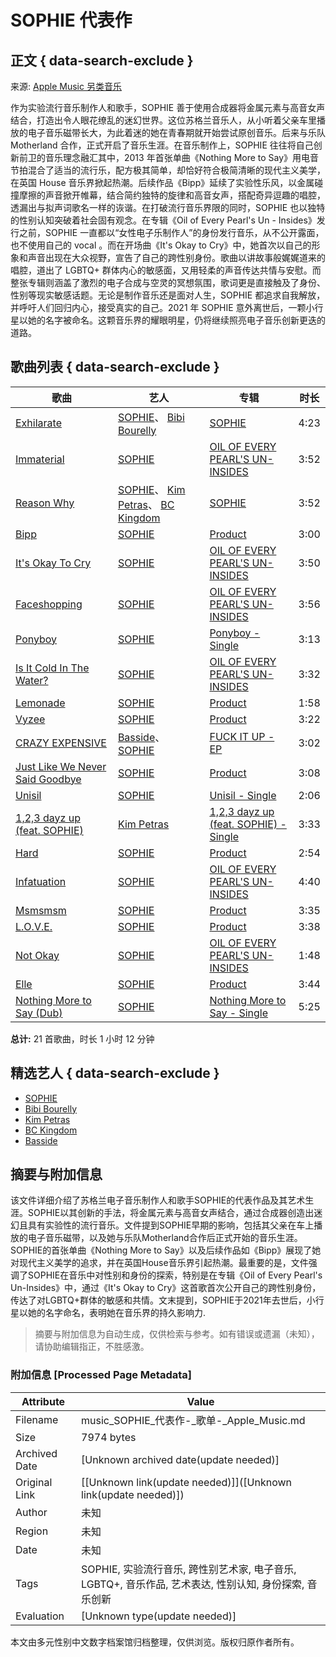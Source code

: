 # SOPHIE 代表作

## 正文 { data-search-exclude }


来源: [Apple Music 另类音乐](https://music.apple.com/cn/curator/apple-music-%E5%8F%A6%E7%B1%BB%E9%9F%B3%E4%B9%90/1019397973)

作为实验流行音乐制作人和歌手，SOPHIE 善于使用合成器将金属元素与高音女声结合，打造出令人眼花缭乱的迷幻世界。这位苏格兰音乐人，从小听着父亲车里播放的电子音乐磁带长大，为此着迷的她在青春期就开始尝试原创音乐。后来与乐队 Motherland 合作，正式开启了音乐生涯。在音乐制作上，SOPHIE 往往将自己创新前卫的音乐理念融汇其中，2013 年首张单曲《Nothing More to Say》用电音节拍混合了适当的流行乐，配方极其简单，却恰好符合极简清晰的现代主义美学，在英国 House 音乐界掀起热潮。后续作品《Bipp》延续了实验性乐风，以金属碰撞摩擦的声音掀开帷幕，结合简约独特的旋律和高音女声，搭配奇异逗趣的唱腔，透漏出与拟声词歌名一样的诙谐。在打破流行音乐界限的同时，SOPHIE 也以独特的性别认知突破着社会固有观念。在专辑《Oil of Every Pearl's Un - Insides》发行之前，SOPHIE 一直都以“女性电子乐制作人”的身份发行音乐，从不公开露面，也不使用自己的 vocal 。而在开场曲《It's Okay to Cry》中，她首次以自己的形象和声音出现在大众视野，宣告了自己的跨性别身份。歌曲以讲故事般娓娓道来的唱腔，道出了 LGBTQ+ 群体内心的敏感面，又用轻柔的声音传达共情与安慰。而整张专辑则涵盖了激烈的电子合成与空灵的冥想氛围，歌词更是直接触及了身份、性别等现实敏感话题。无论是制作音乐还是面对人生，SOPHIE 都追求自我解放，并呼吁人们回归内心，接受真实的自己。2021 年 SOPHIE 意外离世后，一颗小行星以她的名字被命名。这颗音乐界的耀眼明星，仍将继续照亮电子音乐创新更迭的道路。

## 歌曲列表 { data-search-exclude }

| 歌曲                             | 艺人                                                | 专辑                                                      | 时长  |
|----------------------------------|-----------------------------------------------------|-----------------------------------------------------------|-------|
| [Exhilarate](https://music.apple.com/cn/song/exhilarate/1766808700) | [SOPHIE](https://music.apple.com/cn/artist/sophie/904687727)、 [Bibi Bourelly](https://music.apple.com/cn/artist/bibi-bourelly/982515365) | [SOPHIE](https://music.apple.com/cn/album/exhilarate/1766808387) | 4:23  |
| [Immaterial](https://music.apple.com/cn/song/immaterial/1709023790) | [SOPHIE](https://music.apple.com/cn/artist/sophie/904687727) | [OIL OF EVERY PEARL'S UN-INSIDES](https://music.apple.com/cn/album/immaterial/1709023350) | 3:52  |
| [Reason Why](https://music.apple.com/cn/song/reason-why/1766808600) | [SOPHIE](https://music.apple.com/cn/artist/sophie/904687727)、 [Kim Petras](https://music.apple.com/cn/artist/kim-petras/291697579)、 [BC Kingdom](https://music.apple.com/cn/artist/bc-kingdom/731826779) | [SOPHIE](https://music.apple.com/cn/album/reason-why/1766808387) | 3:52  |
| [Bipp](https://music.apple.com/cn/song/bipp/1528287369) | [SOPHIE](https://music.apple.com/cn/artist/sophie/904687727) | [Product](https://music.apple.com/cn/album/bipp/1528287368) | 3:00  |
| [It's Okay To Cry](https://music.apple.com/cn/song/its-okay-to-cry/1709023353) | [SOPHIE](https://music.apple.com/cn/artist/sophie/904687727) | [OIL OF EVERY PEARL'S UN-INSIDES](https://music.apple.com/cn/album/its-okay-to-cry/1709023350) | 3:50  |
| [Faceshopping](https://music.apple.com/cn/song/faceshopping/1709023357) | [SOPHIE](https://music.apple.com/cn/artist/sophie/904687727) | [OIL OF EVERY PEARL'S UN-INSIDES](https://music.apple.com/cn/album/faceshopping/1709023350) | 3:56  |
| [Ponyboy](https://music.apple.com/cn/song/ponyboy/1317328900) | [SOPHIE](https://music.apple.com/cn/artist/sophie/904687727) | [Ponyboy - Single](https://music.apple.com/cn/album/ponyboy/1317328899) | 3:13  |
| [Is It Cold In The Water?](https://music.apple.com/cn/song/is-it-cold-in-the-water/1709023358) | [SOPHIE](https://music.apple.com/cn/artist/sophie/904687727) | [OIL OF EVERY PEARL'S UN-INSIDES](https://music.apple.com/cn/album/is-it-cold-in-the-water/1709023350) | 3:32  |
| [Lemonade](https://music.apple.com/cn/song/lemonade/1528287372) | [SOPHIE](https://music.apple.com/cn/artist/sophie/904687727) | [Product](https://music.apple.com/cn/album/lemonade/1528287368) | 1:58  |
| [Vyzee](https://music.apple.com/cn/song/vyzee/1528287375) | [SOPHIE](https://music.apple.com/cn/artist/sophie/904687727) | [Product](https://music.apple.com/cn/album/vyzee/1528287368) | 3:22  |
| [CRAZY EXPENSIVE](https://music.apple.com/cn/song/crazy-expensive/1559613111) | [Basside](https://music.apple.com/cn/artist/basside/1361731740)、 [SOPHIE](https://music.apple.com/cn/artist/sophie/904687727) | [FUCK IT UP - EP](https://music.apple.com/cn/album/crazy-expensive/1559612610) | 3:02  |
| [Just Like We Never Said Goodbye](https://music.apple.com/cn/song/just-like-we-never-said-goodbye/1528287377) | [SOPHIE](https://music.apple.com/cn/artist/sophie/904687727) | [Product](https://music.apple.com/cn/album/just-like-we-never-said-goodbye/1528287368) | 3:08  |
| [Unisil](https://music.apple.com/cn/song/unisil/1548266841) | [SOPHIE](https://music.apple.com/cn/artist/sophie/904687727) | [Unisil - Single](https://music.apple.com/cn/album/unisil/1548266840) | 2:06  |
| [1,2,3 dayz up (feat. SOPHIE)](https://music.apple.com/cn/song/1-2-3-dayz-up-feat-sophie/1579995656) | [Kim Petras](https://music.apple.com/cn/artist/kim-petras/291697579) | [1,2,3 dayz up (feat. SOPHIE) - Single](https://music.apple.com/cn/album/1-2-3-dayz-up-feat-sophie/1579995653) | 3:33  |
| [Hard](https://music.apple.com/cn/song/hard/1528287373) | [SOPHIE](https://music.apple.com/cn/artist/sophie/904687727) | [Product](https://music.apple.com/cn/album/hard/1528287368) | 2:54  |
| [Infatuation](https://music.apple.com/cn/song/infatuation/1709023359) | [SOPHIE](https://music.apple.com/cn/artist/sophie/904687727) | [OIL OF EVERY PEARL'S UN-INSIDES](https://music.apple.com/cn/album/infatuation/1709023350) | 4:40  |
| [Msmsmsm](https://music.apple.com/cn/song/msmsmsm/1528287374) | [SOPHIE](https://music.apple.com/cn/artist/sophie/904687727) | [Product](https://music.apple.com/cn/album/msmsmsm/1528287368) | 3:35  |
| [L.O.V.E.](https://music.apple.com/cn/song/l-o-v-e/1528287376) | [SOPHIE](https://music.apple.com/cn/artist/sophie/904687727) | [Product](https://music.apple.com/cn/album/l-o-v-e/1528287368) | 3:38  |
| [Not Okay](https://music.apple.com/cn/song/not-okay/1709023363) | [SOPHIE](https://music.apple.com/cn/artist/sophie/904687727) | [OIL OF EVERY PEARL'S UN-INSIDES](https://music.apple.com/cn/album/not-okay/1709023350) | 1:48  |
| [Elle](https://music.apple.com/cn/song/elle/1528287371) | [SOPHIE](https://music.apple.com/cn/artist/sophie/904687727) | [Product](https://music.apple.com/cn/album/elle/1528287368) | 3:44  |
| [Nothing More to Say (Dub)](https://music.apple.com/cn/song/nothing-more-to-say-dub/878090466) | [SOPHIE](https://music.apple.com/cn/artist/sophie/904687727) | [Nothing More to Say - Single](https://music.apple.com/cn/album/nothing-more-to-say-dub/878090431) | 5:25  |

**总计:** 21 首歌曲，时长 1 小时 12 分钟

## 精选艺人 { data-search-exclude }

- [SOPHIE](https://music.apple.com/cn/artist/sophie/904687727)
- [Bibi Bourelly](https://music.apple.com/cn/artist/bibi-bourelly/982515365)
- [Kim Petras](https://music.apple.com/cn/artist/kim-petras/291697579)
- [BC Kingdom](https://music.apple.com/cn/artist/bc-kingdom/731826779)
- [Basside](https://music.apple.com/cn/artist/basside/1361731740)
<!-- tcd_original_link https://music.apple.com/cn/playlist/sophie-%E4%BB%A3%E8%A1%A8%E4%BD%9C/pl.9b7634fb46674fab987ca3f00836b30a -->


## 摘要与附加信息

<!-- tcd_abstract -->
该文件详细介绍了苏格兰电子音乐制作人和歌手SOPHIE的代表作品及其艺术生涯。SOPHIE以其创新的手法，将金属元素与高音女声结合，通过合成器创造出迷幻且具有实验性的流行音乐。文件提到SOPHIE早期的影响，包括其父亲在车上播放的电子音乐磁带，以及她与乐队Motherland合作后正式开始的音乐生涯。SOPHIE的首张单曲《Nothing More to Say》以及后续作品如《Bipp》展现了她对现代主义美学的追求，并在英国House音乐界引起热潮。最重要的是，文件强调了SOPHIE在音乐中对性别和身份的探索，特别是在专辑《Oil of Every Pearl's Un-Insides》中，通过《It's Okay to Cry》这首歌首次公开自己的跨性别身份，传达了对LGBTQ+群体的敏感和共情。文末提到，SOPHIE于2021年去世后，小行星以她的名字命名，表明她在音乐界的持久影响力.
<!-- tcd_abstract_end -->

> 摘要与附加信息为自动生成，仅供检索与参考。如有错误或遗漏（未知），请协助编辑指正，不胜感激。

### 附加信息 [Processed Page Metadata]

| Attribute       | Value                                  |
|-----------------|----------------------------------------|
| Filename        | music_‎SOPHIE_代表作-_歌单-_Apple_Music.md                             |
| Size            | 7974 bytes                           |
| Archived Date   | [Unknown archived date(update needed)]                             |
| Original Link   | [[Unknown link(update needed)]]([Unknown link(update needed)])                       |
| Author          | 未知                               |
| Region          | 未知                               |
| Date            | 未知                                 |
| Tags            | SOPHIE, 实验流行音乐, 跨性别艺术家, 电子音乐, LGBTQ+, 音乐作品, 艺术表达, 性别认知, 身份探索, 音乐创新                                 |
| Evaluation            | [Unknown type(update needed)]                                 |
<!-- tcd_table_end -->

本文由多元性别中文数字档案馆归档整理，仅供浏览。版权归原作者所有。
